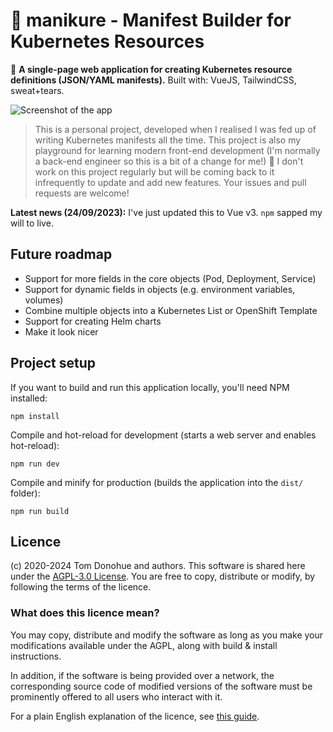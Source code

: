 # 💅 manikure - Manifest Builder for Kubernetes Resources

🔎 **A single-page web application for creating Kubernetes resource definitions (JSON/YAML manifests).** Built with: VueJS, TailwindCSS, sweat+tears.

![Screenshot of the app](screenshot.png)

> This is a personal project, developed when I realised I was fed up of writing Kubernetes manifests all the time. This project is also my playground for learning modern front-end development (I'm normally a back-end engineer so this is a bit of a change for me!) 👴 I don't work on this project regularly but will be coming back to it infrequently to update and add new features. Your issues and pull requests are welcome!

**Latest news (24/09/2023):** I've just updated this to Vue v3. `npm` sapped my will to live.

## Future roadmap

- Support for more fields in the core objects (Pod, Deployment, Service)
- Support for dynamic fields in objects (e.g. environment variables, volumes)
- Combine multiple objects into a Kubernetes List or OpenShift Template
- Support for creating Helm charts
- Make it look nicer

## Project setup

If you want to build and run this application locally, you'll need NPM installed:

```
npm install
```

Compile and hot-reload for development (starts a web server and enables hot-reload):

```
npm run dev
```

Compile and minify for production (builds the application into the `dist/` folder):

```
npm run build
```

## Licence

(c) 2020-2024 Tom Donohue and authors. This software is shared here under the [AGPL-3.0 License](LICENSE). You are free to copy, distribute or modify, by following the terms of the licence.

### What does this licence mean?

You may copy, distribute and modify the software as long as you make your modifications available under the AGPL, along with build & install instructions.

In addition, if the software is being provided over a network, the corresponding source code of modified versions of the software must be prominently offered to all users who interact with it.

For a plain English explanation of the licence, see [this guide](https://www.tldrlegal.com/license/gnu-affero-general-public-license-v3-agpl-3-0).
